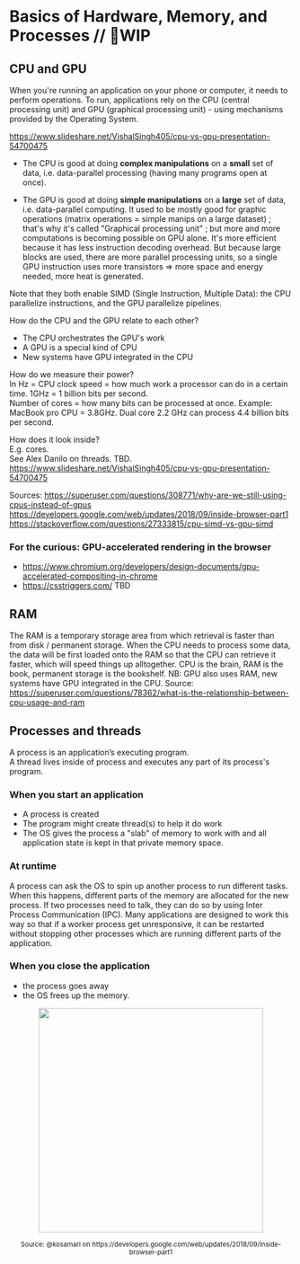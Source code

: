 # Basics of Hardware, Memory, and Processes // 🚧WIP



## CPU and GPU

When you're running an application on your phone or computer, it needs to perform operations. 
To run, applications rely on the CPU (central processing unit) and GPU (graphical processing unit) - using mechanisms provided by the Operating System.    

https://www.slideshare.net/VishalSingh405/cpu-vs-gpu-presentation-54700475

* The CPU is good at doing **complex manipulations** on a **small** set of data, i.e. data-parallel processing (having many programs open at once). 

* The GPU is good at doing **simple manipulations** on a **large** set of data, i.e. data-parallel computing. It used to be mostly good for graphic operations (matrix operations = simple manips on a large dataset) ; that's why it's called "Graphical processing unit" ; but more and more computations is becoming possible on GPU alone. It's more efficient because it has less instruction decoding overhead. But because large blocks are used, there are more parallel processing units, so a single GPU instruction uses more transistors => more space and energy needed, more heat is generated.      

Note that they both enable SIMD (Single Instruction, Multiple Data): the CPU parallelize instructions, and the GPU parallelize pipelines.  

How do the CPU and the GPU relate to each other?   
* The CPU orchestrates the GPU's work  
* A GPU is a special kind of CPU
* New systems have GPU integrated in the CPU  

How do we measure their power?   
In Hz = CPU clock speed = how much work a processor can do in a certain time. 1GHz = 1 billion bits per second.  
Number of cores = how many bits can be processed at once.
Example:  
MacBook pro CPU = 3.8GHz. Dual core 2.2 GHz can process 4.4 billion bits per second.   

How does it look inside?  
E.g. cores.  
See Alex Danilo on threads. TBD.   
https://www.slideshare.net/VishalSingh405/cpu-vs-gpu-presentation-54700475

Sources:
https://superuser.com/questions/308771/why-are-we-still-using-cpus-instead-of-gpus
https://developers.google.com/web/updates/2018/09/inside-browser-part1  
https://stackoverflow.com/questions/27333815/cpu-simd-vs-gpu-simd 

### For the curious: GPU-accelerated rendering in the browser   

* https://www.chromium.org/developers/design-documents/gpu-accelerated-compositing-in-chrome  
* https://csstriggers.com/
TBD

## RAM

The RAM is a temporary storage area from which retrieval is faster than from disk / permanent storage.
When the CPU needs to process some data, the data will be first loaded onto the RAM so that the CPU can retrieve it faster, which will speed things up alltogether. CPU is the brain, RAM is the book, permanent storage is the bookshelf.
NB: GPU also uses RAM, new systems have GPU integrated in the CPU.
Source: https://superuser.com/questions/78362/what-is-the-relationship-between-cpu-usage-and-ram

## Processes and threads

A process is an application’s executing program.  
A thread lives inside of process and executes any part of its process's program.

### When you start an application 
- A process is created
- The program might create thread(s) to help it do work
- The OS gives the process a "slab" of memory to work with and all application state is kept in that private memory space.

### At runtime 
A process can ask the OS to spin up another process to run different tasks. When this happens, different parts of the memory are allocated for the new process. If two processes need to talk, they can do so by using Inter Process Communication (IPC). Many applications are designed to work this way so that if a worker process get unresponsive, it can be restarted without stopping other processes which are running different parts of the application.

### When you close the application
- the process goes away
- the OS frees up the memory.  


<p align="center">
<img width="400" src="https://developers.google.com/web/updates/images/inside-browser/part1/workerprocess.svg">   
  	<div align="center"><sub>Source: @kosamari on https://developers.google.com/web/updates/2018/09/inside-browser-part1</sub></div> 
</p>  
